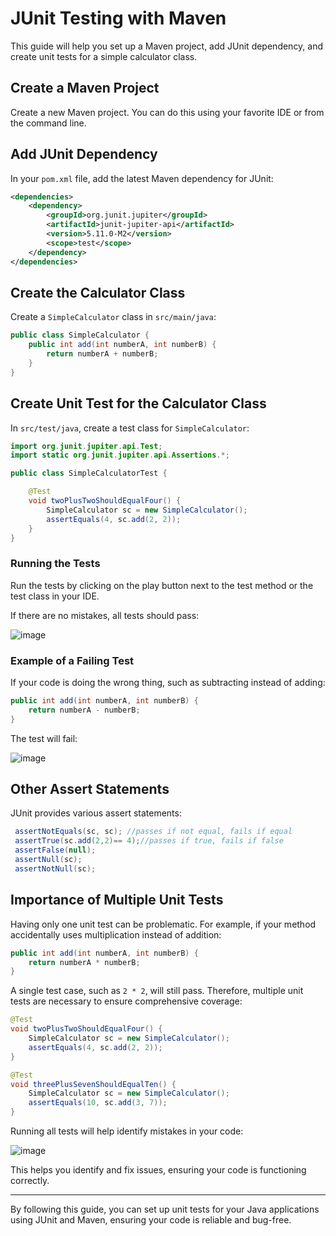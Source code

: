 # JUnit Testing with Maven

This guide will help you set up a Maven project, add JUnit dependency, and create unit tests for a simple calculator class.

## Create a Maven Project

Create a new Maven project. You can do this using your favorite IDE or from the command line.

## Add JUnit Dependency

In your `pom.xml` file, add the latest Maven dependency for JUnit:

```xml
<dependencies>
    <dependency>
        <groupId>org.junit.jupiter</groupId>
        <artifactId>junit-jupiter-api</artifactId>
        <version>5.11.0-M2</version>
        <scope>test</scope>
    </dependency>
</dependencies>
```

## Create the Calculator Class

Create a `SimpleCalculator` class in `src/main/java`:

```java
public class SimpleCalculator {
    public int add(int numberA, int numberB) {
        return numberA + numberB;
    }
}
```

## Create Unit Test for the Calculator Class

In `src/test/java`, create a test class for `SimpleCalculator`:

```java
import org.junit.jupiter.api.Test;
import static org.junit.jupiter.api.Assertions.*;

public class SimpleCalculatorTest {

    @Test
    void twoPlusTwoShouldEqualFour() {
        SimpleCalculator sc = new SimpleCalculator(); 
        assertEquals(4, sc.add(2, 2)); 
    }
}
```

### Running the Tests

Run the tests by clicking on the play button next to the test method or the test class in your IDE.

If there are no mistakes, all tests should pass:

![image](https://github.com/user-attachments/assets/081a696a-7f00-4b06-b20d-4b3451099580)


### Example of a Failing Test

If your code is doing the wrong thing, such as subtracting instead of adding:

```java
public int add(int numberA, int numberB) {
    return numberA - numberB;
}
```

The test will fail:

![image](https://github.com/user-attachments/assets/c58ae4f4-a884-4ea2-b824-d68a8fe2523f)


## Other Assert Statements

JUnit provides various assert statements:

```java
 assertNotEquals(sc, sc); //passes if not equal, fails if equal
 assertTrue(sc.add(2,2)== 4);//passes if true, fails if false
 assertFalse(null);
 assertNull(sc);
 assertNotNull(sc);
```

## Importance of Multiple Unit Tests

Having only one unit test can be problematic. For example, if your method accidentally uses multiplication instead of addition:

```java
public int add(int numberA, int numberB) {
    return numberA * numberB;
}
```

A single test case, such as `2 * 2`, will still pass. Therefore, multiple unit tests are necessary to ensure comprehensive coverage:

```java
@Test
void twoPlusTwoShouldEqualFour() {
    SimpleCalculator sc = new SimpleCalculator();
    assertEquals(4, sc.add(2, 2));
}

@Test
void threePlusSevenShouldEqualTen() {
    SimpleCalculator sc = new SimpleCalculator();
    assertEquals(10, sc.add(3, 7));
}
```

Running all tests will help identify mistakes in your code:

![image](https://github.com/user-attachments/assets/64df8e1f-50cb-40aa-87b0-6d2c3fdd6336)


This helps you identify and fix issues, ensuring your code is functioning correctly.

---

By following this guide, you can set up unit tests for your Java applications using JUnit and Maven, ensuring your code is reliable and bug-free.
